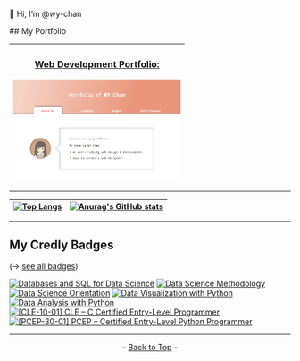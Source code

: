 <p id="top">👋 Hi, I’m @wy-chan</p>
## My Portfolio 

| <h3><a href="https://wy-chan.github.io/Portfolio/">Web Development Portfolio:</a></h3><kbd><a href="https://wy-chan.github.io/Portfolio/" target="_blank"><img src="portfolio_img.png" alt="screenshot" width="300"></a></kbd> |
| ------ |

---

|[![Top Langs](https://github-readme-stats.vercel.app/api/top-langs/?username=wy-chan&hide_border=true&title_color=05BB63)](https://github.com/anuraghazra/github-readme-stats)|[![Anurag's GitHub stats](https://github-readme-stats.vercel.app/api?username=wy-chan&border_radius=5px&hide_border=true&title_color=05BB63)](https://github.com/anuraghazra/github-readme-stats)|
|-----------------------------------------------------------------------------------------------------------------------------------------------------------|-------------------------------------------------------------------------------------------------------------------------------------------------------------------------------|
   
---
## My Credly Badges
(→ [see all badges](https://www.credly.com/users/wy-chan/badges))

<!--START_SECTION:badges-->
[![Databases and SQL for Data Science](https://images.credly.com/size/110x110/images/594e0ab7-c864-4d9a-9987-3a903ec3f06a/Cognitive_Class_-_DB_and_SQL_for_Data_Sci.png)](http://www.credly.com/badges/670f20dc-4d26-445d-95ab-a0a756d7b9b6 "Databases and SQL for Data Science")
[![Data Science Methodology](https://images.credly.com/size/110x110/images/46defa53-a922-47bd-94ea-b43488f5cd8a/Data_Science_Methodology_Foundational.png)](http://www.credly.com/badges/f33042f6-c051-4267-bdd3-d18982cd6dae "Data Science Methodology")
[![Data Science Orientation](https://images.credly.com/size/110x110/images/5fc2d535-e716-46c4-881a-f4822b8da0e5/Cognitive_Class_-_What_is_Data_Science.png)](http://www.credly.com/badges/388d4eb7-cb99-43ba-aa95-0323cc0dede5 "Data Science Orientation")
[![Data Visualization with Python](https://images.credly.com/size/110x110/images/76326afb-199d-4250-a74f-01bc86dda118/Cognitive_Class_-_Data_Visual_w_Python.png)](http://www.credly.com/badges/184ae24c-8bc2-46fd-a123-78bce964cd4a "Data Visualization with Python")
[![Data Analysis with Python](https://images.credly.com/size/110x110/images/fa39f4f0-174a-4886-b821-6a37d42b8b3a/Cognitive_Class_-_Data_Analysis_w_Python.png)](http://www.credly.com/badges/74d15ada-144e-436a-8aac-b4749ec3b8fd "Data Analysis with Python")
[![[CLE-10-01] CLE – C Certified Entry-Level Programmer](https://images.credly.com/size/110x110/images/101483f0-ed9b-46c8-b018-f5290e60a6a1/cle.png)](http://www.credly.com/badges/d173d27b-73f8-44eb-a390-f15e27fc510b "[CLE-10-01] CLE – C Certified Entry-Level Programmer")
[![[PCEP-30-01] PCEP – Certified Entry-Level Python Programmer](https://images.credly.com/size/110x110/images/d8017c77-3cc0-4fdf-8e17-62e50632812e/bronze_1_small.png)](http://www.credly.com/badges/36f83975-ef56-4003-b9e3-b73fce521372 "[PCEP-30-01] PCEP – Certified Entry-Level Python Programmer")
<!--END_SECTION:badges-->

---

<p align="center">- <a href="#top">Back to Top</a> -</p>

<!---
wy-chan/wy-chan is a ✨ special ✨ repository because its `README.md` (this file) appears on your GitHub profile.
You can click the Preview link to take a look at your changes.
--->


